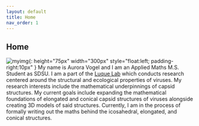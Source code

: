 ```yaml
---
layout: default
title: Home
nav_order: 1
---
```

## Home
![myimg](/images/Website_Pic.jpg){: height="75px" width="300px" style="float:left; padding-right:10px" }
My name is Aurora Vogel and I am an Applied Maths M.S. Student as SDSU. I am a part of the [Luque Lab](https://www.luquelab.com/) which conducts research centered around the structural and ecological properties of viruses. My research interests include the mathematical underpinnings of capsid structures. My current goals include expanding the mathematical foundations of elongated and conical capsid structures of viruses alongside creating 3D models of said structures. Currently, I am in the process of formally writing out the maths behind the icosahedral, elongated, and conical structures.

